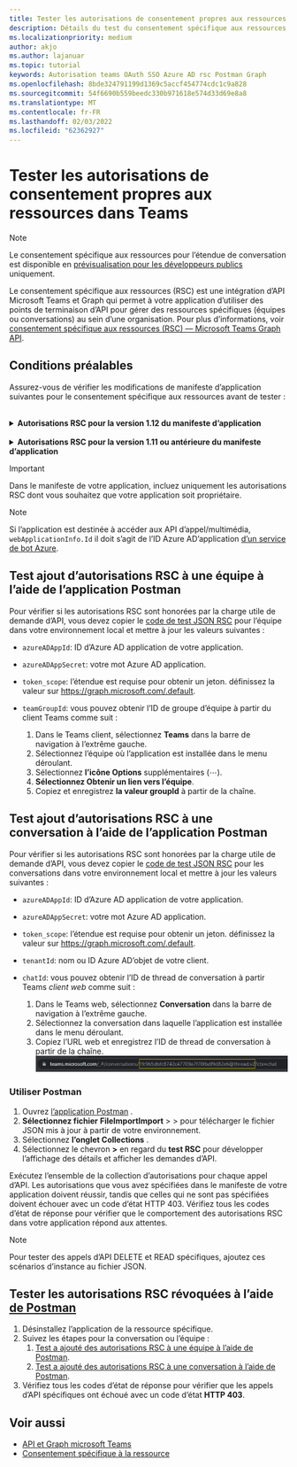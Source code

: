 ```yaml
---
title: Tester les autorisations de consentement propres aux ressources dans Teams
description: Détails du test du consentement spécifique aux ressources Teams l’aide de Postman avec des exemples de code
ms.localizationpriority: medium
author: akjo
ms.author: lajanuar
ms.topic: tutorial
keywords: Autorisation teams OAuth SSO Azure AD rsc Postman Graph
ms.openlocfilehash: 8bde324791199d1369c5accf454774cdc1c9a828
ms.sourcegitcommit: 54f6690b559beedc330b971618e574d33d69e8a8
ms.translationtype: MT
ms.contentlocale: fr-FR
ms.lasthandoff: 02/03/2022
ms.locfileid: "62362927"
---
```

# <a name="test-resource-specific-consent-permissions-in-teams"></a>Tester les autorisations de consentement propres aux ressources dans Teams

> [!NOTE]
> Le consentement spécifique aux ressources pour l’étendue de conversation est disponible en [prévisualisation pour les développeurs publics](../../resources/dev-preview/developer-preview-intro.md) uniquement.

Le consentement spécifique aux ressources (RSC) est une intégration d’API Microsoft Teams et Graph qui permet à votre application d’utiliser des points de terminaison d’API pour gérer des ressources spécifiques (équipes ou conversations) au sein d’une organisation. Pour plus d’informations, voir [consentement spécifique aux ressources (RSC) — Microsoft Teams Graph API](resource-specific-consent.md).

## <a name="prerequisites"></a>Conditions préalables

Assurez-vous de vérifier les modifications de manifeste d’application suivantes pour le consentement spécifique aux ressources avant de tester :

<br>

<details>

<summary><b>Autorisations RSC pour la version 1.12 du manifeste d’application</b></summary>

Ajoutez [une clé webApplicationInfo](../../resources/schema/manifest-schema.md#webapplicationinfo) au manifeste de votre application avec les valeurs suivantes :

|Nom| Type | Description|
|---|---|---|
|`id` |Chaîne |Votre ID Azure AD’application. Pour plus d’informations, voir [inscrire votre application sur le Azure AD web](resource-specific-consent.md#register-your-app-with-microsoft-identity-platform-using-the-azure-ad-portal).|
|`resource`|Chaîne| Ce champ n’a aucune opération dans RSC, mais doit être ajouté et avoir une valeur pour éviter une réponse d’erreur ; n’importe quelle chaîne le fera.|

Spécifiez les autorisations requises par l’application.

|Nom| Type | Description|
|---|---|---|
|`authorization`|Objet|Liste des autorisations dont l’application a besoin pour fonctionner. Pour plus d’informations, voir [autorisation](../../resources/schema/manifest-schema.md#authorization).|

Exemple pour RSC dans une équipe

```json
"webApplicationInfo": {
    "id": "XXxxXXXXX-XxXX-xXXX-XXxx-XXXXXXXxxxXX",
    "resource": "https://RscBasedStoreApp"
    },
"authorization": {
    "permissions": {
        "resourceSpecific": [
            {
                "name": "TeamSettings.Read.Group",
                "type": "Application"
            },
            {
                "name": "TeamSettings.ReadWrite.Group",
                "type": "Application"
            },
            {
                "name": "ChannelSettings.Read.Group",
                "type": "Application"
            },
            {
                "name": "ChannelSettings.ReadWrite.Group",
                "type": "Application"
            },
            {
                "name": "Channel.Create.Group",
                "type": "Application"
            },
            {
                "name": "Channel.Delete.Group",
                "type": "Application"
            },
            {
                "name": "ChannelMessage.Read.Group",
                "type": "Application"
            },
            {
                "name": "TeamsAppInstallation.Read.Group",
                "type": "Application"
            },
            {
                "name": "TeamsTab.Read.Group",
                "type": "Application"
            },
            {
                "name": "TeamsTab.Create.Group",
                "type": "Application"
            },
            {
                "name": "TeamsTab.ReadWrite.Group",
                "type": "Application"
            },
            {
                "name": "TeamsTab.Delete.Group",
                "type": "Application"
            },
            {
                "name": "TeamMember.Read.Group",
                "type": "Application"
            },
            {
                "name": "TeamsActivity.Send.Group",
                "type": "Application"
            }
        ]    
    }
}
```

Exemple de RSC dans une conversation

```json
"webApplicationInfo": {
    "id": "XXxxXXXXX-XxXX-xXXX-XXxx-XXXXXXXxxxXX",
    "resource": "https://RscBasedStoreApp"
    },
"authorization": {
    "permissions": {
        "resourceSpecific": [
            {
                "name": "ChatSettings.Read.Chat",
                "type": "Application"
            },
            {
                "name": "ChatSettings.ReadWrite.Chat",
                "type": "Application"
            },
            {
                "name": "ChatMessage.Read.Chat",
                "type": "Application"
            },
            {
                "name": "ChatMember.Read.Chat",
                "type": "Application"
            },
            {
                "name": "Chat.Manage.Chat",
                "type": "Application"
            },
            {
                "name": "TeamsTab.Read.Chat",
                "type": "Application"
            },
            {
                "name": "TeamsTab.Create.Chat",
                "type": "Application"
            },
            {
                "name": "TeamsTab.Delete.Chat",
                "type": "Application"
            },
            {
                "name": "TeamsTab.ReadWrite.Chat",
                "type": "Application"
            },
            {
                "name": "TeamsAppInstallation.Read.Chat",
                "type": "Application"
            },
            {
                "name": "OnlineMeeting.ReadBasic.Chat",
                "type": "Application"
            },
            {
                "name": "Calls.AccessMedia.Chat",
                "type": "Application"
            },
            {
                "name": "Calls.JoinGroupCalls.Chat",
                "type": "Application"
            },
            {
                "name": "TeamsActivity.Send.Chat",
                "type": "Application"
            }
        ]    
    }
}
```
    
> [!NOTE]
> Si l’application est destinée à prendre en charge l’installation dans les étendues d’équipe et de conversation, les autorisations d’équipe et de conversation peuvent être spécifiées dans le même manifeste `authorization`sous .

</details>

<br>

<details>

<summary><b>Autorisations RSC pour la version 1.11 ou antérieure du manifeste d’application</b></summary>

Ajoutez [une clé webApplicationInfo](../../resources/schema/manifest-schema.md#webapplicationinfo) au manifeste de votre application avec les valeurs suivantes :

|Nom| Type | Description|
|---|---|---|
|`id` |Chaîne |Votre ID Azure AD’application. Pour plus d’informations, voir [inscrire votre application sur le Azure AD web](resource-specific-consent.md#register-your-app-with-microsoft-identity-platform-using-the-azure-ad-portal).|
|`resource`|String| Ce champ n’a aucune opération dans RSC, mais doit être ajouté et avoir une valeur pour éviter une réponse d’erreur ; n’importe quelle chaîne le fera.|
|`applicationPermissions`|Tableau de chaînes|Autorisations RSC pour votre application. Pour plus d’informations, [voir autorisations spécifiques aux ressources](resource-specific-consent.md#resource-specific-permissions).|

Exemple pour RSC dans une équipe

```json
"webApplicationInfo": {
    "id": "XXxxXXXXX-XxXX-xXXX-XXxx-XXXXXXXxxxXX",
    "resource": "https://RscBasedStoreApp",
    "applicationPermissions": [
        "TeamSettings.Read.Group",
        "TeamSettings.ReadWrite.Group",
        "ChannelSettings.Read.Group",
        "ChannelSettings.ReadWrite.Group",
        "Channel.Create.Group",
        "Channel.Delete.Group",
        "ChannelMessage.Read.Group",
        "TeamsAppInstallation.Read.Group",
        "TeamsTab.Read.Group",
        "TeamsTab.Create.Group",
        "TeamsTab.ReadWrite.Group",
        "TeamsTab.Delete.Group",
        "TeamMember.Read.Group",
        "TeamsActivity.Send.Group"
    ]
  }
```

Exemple de RSC dans une conversation

```json
"webApplicationInfo": {
    "id": "XXxxXXXXX-XxXX-xXXX-XXxx-XXXXXXXxxxXX",
    "resource": "https://RscBasedStoreApp",
    "applicationPermissions": [
        "ChatSettings.Read.Chat",
        "ChatSettings.ReadWrite.Chat",
        "ChatMessage.Read.Chat",
        "ChatMember.Read.Chat",
        "Chat.Manage.Chat",
        "TeamsTab.Read.Chat",
        "TeamsTab.Create.Chat",
        "TeamsTab.Delete.Chat",
        "TeamsTab.ReadWrite.Chat",
        "TeamsAppInstallation.Read.Chat",
        "OnlineMeeting.ReadBasic.Chat",
        "Calls.AccessMedia.Chat",
        "Calls.JoinGroupCalls.Chat",
        "TeamsActivity.Send.Chat"
    ]
  }
```

<br>

> [!NOTE]
> Si l’application est destinée à prendre en charge l’installation dans les étendues d’équipe et de conversation, les autorisations d’équipe et de conversation peuvent être spécifiées dans le même manifeste `applicationPermissions`sous .
    
</details>

> [!IMPORTANT]
> Dans le manifeste de votre application, incluez uniquement les autorisations RSC dont vous souhaitez que votre application soit propriétaire.

> [!NOTE]
> Si l’application est destinée à accéder aux API d’appel/multimédia, `webApplicationInfo.Id` il doit s’agit de l’ID Azure AD’application [d’un service de bot Azure](/graph/cloud-communications-get-started#register-a-bot).

## <a name="test-added-rsc-permissions-to-a-team-using-the-postman-app"></a>Test ajout d’autorisations RSC à une équipe à l’aide de l’application Postman

Pour vérifier si les autorisations RSC sont honorées par la charge utile de demande d’API, vous devez copier le [code de test JSON RSC](test-team-rsc-json-file.md) pour l’équipe dans votre environnement local et mettre à jour les valeurs suivantes :

* `azureADAppId`: ID d’Azure AD application de votre application.
* `azureADAppSecret`: votre mot Azure AD application.
* `token_scope`: l’étendue est requise pour obtenir un jeton. définissez la valeur sur https://graph.microsoft.com/.default.
* `teamGroupId`: vous pouvez obtenir l’ID de groupe d’équipe à partir du client Teams comme suit :

    1. Dans le Teams client, sélectionnez **Teams** dans la barre de navigation à l’extrême gauche.
    2. Sélectionnez l’équipe où l’application est installée dans le menu déroulant.
    3. Sélectionnez **l’icône Options** supplémentaires (&#8943;).
    4. **Sélectionnez Obtenir un lien vers l’équipe**. 
    5. Copiez et enregistrez **la valeur groupId** à partir de la chaîne.

## <a name="test-added-rsc-permissions-to-a-chat-using-the-postman-app"></a>Test ajout d’autorisations RSC à une conversation à l’aide de l’application Postman

Pour vérifier si les autorisations RSC sont honorées par la charge utile de demande d’API, vous devez copier le [code de test JSON RSC](test-chat-rsc-json-file.md) pour les conversations dans votre environnement local et mettre à jour les valeurs suivantes :

* `azureADAppId`: ID d’Azure AD application de votre application.
* `azureADAppSecret`: votre mot Azure AD application.
* `token_scope`: l’étendue est requise pour obtenir un jeton. définissez la valeur sur https://graph.microsoft.com/.default.
* `tenantId`: nom ou ID Azure AD’objet de votre client.
* `chatId`: vous pouvez obtenir l’ID de thread de conversation à partir Teams *client web* comme suit :

    1. Dans le Teams web, sélectionnez **Conversation** dans la barre de navigation à l’extrême gauche.
    2. Sélectionnez la conversation dans laquelle l’application est installée dans le menu déroulant.
    3. Copiez l’URL web et enregistrez l’ID de thread de conversation à partir de la chaîne.
![ID de thread de conversation à partir de l’URL web.](../../assets/images/chat-thread-id.png)

### <a name="use-postman"></a>Utiliser Postman

1. Ouvrez [l’application Postman](https://www.postman.com) .
2. **Sélectionnez fichier** **FileImportImport** >  >  pour télécharger le fichier JSON mis à jour à partir de votre environnement.  
3. Sélectionnez **l’onglet Collections** . 
4. Sélectionnez le chevron **>** en regard du **test RSC** pour développer l’affichage des détails et afficher les demandes d’API.

Exécutez l’ensemble de la collection d’autorisations pour chaque appel d’API. Les autorisations que vous avez spécifiées dans le manifeste de votre application doivent réussir, tandis que celles qui ne sont pas spécifiées doivent échouer avec un code d’état HTTP 403. Vérifiez tous les codes d’état de réponse pour vérifier que le comportement des autorisations RSC dans votre application répond aux attentes.

> [!NOTE]
> Pour tester des appels d’API DELETE et READ spécifiques, ajoutez ces scénarios d’instance au fichier JSON.

## <a name="test-revoked-rsc-permissions-using-postman"></a>Tester les autorisations RSC révoquées à l’aide [de Postman](https://www.postman.com/)

1. Désinstallez l’application de la ressource spécifique.
2. Suivez les étapes pour la conversation ou l’équipe : 
    1. [Test a ajouté des autorisations RSC à une équipe à l’aide de Postman](#test-added-rsc-permissions-to-a-team-using-the-postman-app).
    2. [Test a ajouté des autorisations RSC à une conversation à l’aide de Postman](#test-added-rsc-permissions-to-a-chat-using-the-postman-app).
3. Vérifiez tous les codes d’état de réponse pour vérifier que les appels d’API spécifiques ont échoué avec un code d’état **HTTP 403**.

## <a name="see-also"></a>Voir aussi

* [API et Graph microsoft Teams](/graph/api/resources/teams-api-overview?view=graph-rest-1.0&preserve-view=true)
* [Consentement spécifique à la ressource](~/graph-api/rsc/resource-specific-consent.md)
